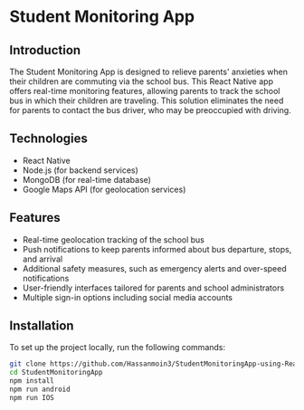 # Student Monitoring App

## Introduction
The Student Monitoring App is designed to relieve parents' anxieties when their children are commuting via the school bus. This React Native app offers real-time monitoring features, allowing parents to track the school bus in which their children are traveling. This solution eliminates the need for parents to contact the bus driver, who may be preoccupied with driving.

## Technologies
- React Native
- Node.js (for backend services)
- MongoDB (for real-time database)
- Google Maps API (for geolocation services)

## Features
- Real-time geolocation tracking of the school bus
- Push notifications to keep parents informed about bus departure, stops, and arrival
- Additional safety measures, such as emergency alerts and over-speed notifications
- User-friendly interfaces tailored for parents and school administrators
- Multiple sign-in options including social media accounts

## Installation
To set up the project locally, run the following commands:
```bash
git clone https://github.com/Hassanmoin3/StudentMonitoringApp-using-React-Native.git
cd StudentMonitoringApp
npm install
npm run android
npm run IOS
